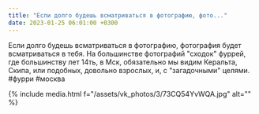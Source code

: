 ```yaml
---
title: "Если долго будешь всматриваться в фотографию, фото..."
date: 2023-01-25 06:01:00 +0300
---
```


Если долго будешь всматриваться в фотографию, фотография будет всматриваться в тебя. На большинстве фотографий "сходок" фуррей, где большинству лет 14ть, в Мск, обязательно мы видим Керальта, Скипа, или подобных, довольно взрослых, и, с "загадочными" целями.
#фурри #москва

{% include media.html f="/assets/vk_photos/3/73CQ54YvWQA.jpg" alt="" %}
